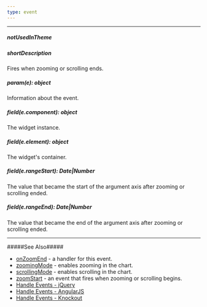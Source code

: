 ```yaml
---
type: event
---
```

---
##### notUsedInTheme

##### shortDescription
Fires when zooming or scrolling ends.

##### param(e): object
Information about the event.

##### field(e.component): object
The widget <a href="/Documentation/16_1/ApiReference/Data_Visualization_Widgets/dxChart/Methods/#instance"></a> instance.

##### field(e.element): object
The widget's container.

##### field(e.rangeStart): Date|Number
The value that became the start of the argument axis after zooming or scrolling ended.

##### field(e.rangeEnd): Date|Number
The value that became the end of the argument axis after zooming or scrolling ended.

---
#####See Also#####
- [onZoomEnd](/api-reference/20%20Data%20Visualization%20Widgets/10%20dxChart/1%20Configuration/onZoomEnd.md '/Documentation/ApiReference/Data_Visualization_Widgets/dxChart/Configuration/#onZoomEnd') - a handler for this event.
- [zoomingMode](/api-reference/20%20Data%20Visualization%20Widgets/10%20dxChart/1%20Configuration/zoomingMode.md '/Documentation/ApiReference/Data_Visualization_Widgets/dxChart/Configuration/#zoomingMode') - enables zooming in the chart.
- [scrollingMode](/api-reference/20%20Data%20Visualization%20Widgets/10%20dxChart/1%20Configuration/scrollingMode.md '/Documentation/ApiReference/Data_Visualization_Widgets/dxChart/Configuration/#scrollingMode') - enables scrolling in the chart.
- [zoomStart](/api-reference/20%20Data%20Visualization%20Widgets/10%20dxChart/4%20Events/zoomStart.md '/Documentation/ApiReference/Data_Visualization_Widgets/dxChart/Events/#zoomStart') - an event that fires when zooming or scrolling begins.
- [Handle Events - jQuery](/concepts/20%20Data%20Visualization/05%20Basics/10%20Widget%20Basics%20-%20jQuery/15%20Handle%20Events.md '/Documentation/Guide/Data_Visualization/Basics/Widget_Basics_-_jQuery/#Handle_Events')
- [Handle Events - AngularJS](/concepts/20%20Data%20Visualization/05%20Basics/20%20Widget%20Basics%20-%20AngularJS/15%20Handle%20Events.md '/Documentation/Guide/Data_Visualization/Basics/Widget_Basics_-_AngularJS/#Handle_Events')
- [Handle Events - Knockout](/concepts/20%20Data%20Visualization/05%20Basics/30%20Widget%20Basics%20-%20Knockout/15%20Handle%20Events.md '/Documentation/Guide/Data_Visualization/Basics/Widget_Basics_-_Knockout/#Handle_Events')